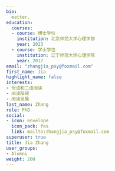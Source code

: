 ```yaml
---
bio: 
  matter.
education:
  courses:
  - course: 博士学位
    institution: 北京师范大学心理学部
    year: 2023
  - course: 学士学位
    institution: 辽宁师范大学心理学院
    year: 2017
email: "zhangjia_psy@foxmail.com"
first_name: Jia
highlight_name: false
interests:
- 母语和二语阅读
- 阅读障碍
- 阅读发展
last_name: Zhang
role: PhD
social:
- icon: envelope
  icon_pack: fas
  link: mailto:zhangjia_psy@foxmail.com
superuser: true
title: Jia Zhang
user_groups:
- Alumni
weight: 200
---
```

